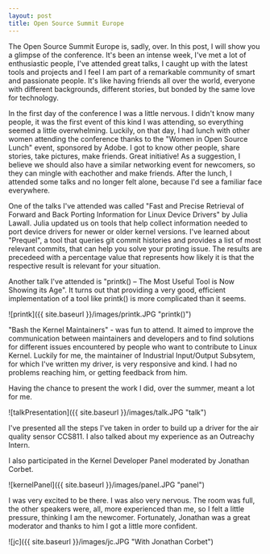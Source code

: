 ```yaml
---
layout: post
title: Open Source Summit Europe
---
```


The Open Source Summit Europe is, sadly, over. In this post, I will show you a glimpse of the conference. It's been an intense week, I've met a lot of enthusiastic people, I've attended great talks, I caught up with the latest tools and projects and I feel I am part of a remarkable community of smart and passionate people. It's like having friends all over the world, everyone with different backgrounds, different stories, but bonded by the same love for technology.

In the first day of the conference I was a little nervous. I didn't know many people, it was the first event of this kind I was attending, so everything seemed a little overwhelming. Luckily, on that day, I had lunch with other women attending the conference thanks to the "Women in Open Source Lunch" event, sponsored by Adobe. I got to know other people, share stories, take pictures, make friends. Great initiative! As a suggestion, I believe we should also have a similar networking event for newcomers, so they can mingle with eachother and make friends. After the lunch, I attended some talks and no longer felt alone, because I'd see a familiar face everywhere.

One of the talks I've attended was called "Fast and Precise Retrieval of Forward and Back Porting Information for Linux Device Drivers" by Julia Lawall. Julia updated us on tools that help collect information needed to port device drivers for newer or older kernel versions. I've learned about "Prequel", a tool that queries git commit histories and provides a list of most relevant commits, that can help you solve your proting issue. The results are precedeed with a percentage value that represents how likely it is that the respective result is relevant for your situation.

Another talk I've attended is "printk() – The Most Useful Tool is Now Showing its Age". It turns out that providing a very good, efficient implementation of a tool like printk() is more complicated than it seems.

![printk]({{ site.baseurl }}/images/printk.JPG "printk()")

"Bash the Kernel Maintainers" - was fun to attend. It aimed to improve the communication between maintainers and developers and to find solutions for different issues encountered by people who want to contribute to Linux Kernel. Luckily for me, the maintainer of Industrial Input/Output Subsytem, for which I've written my driver, is very responsive and kind. I had no problems reaching him, or getting feedback from him.

Having the chance to present the work I did, over the summer, meant a lot for me.

![talkPresentation]({{ site.baseurl }}/images/talk.JPG "talk")

I've presented all the steps I've taken in order to build up a driver for the air quality sensor CCS811. I also talked about my experience as an Outreachy Intern.

I also participated in the Kernel Developer Panel moderated by Jonathan Corbet.

![kernelPanel]({{ site.baseurl }}/images/panel.JPG "panel")

I was very excited to be there. I was also very nervous. The room was full, the other speakers were, all, more experienced than me, so I felt a little pressure, thinking I am the newcomer. Fortunately, Jonathan was a great moderator and thanks to him I got a little more confident.

![jc]({{ site.baseurl }}/images/jc.JPG "With Jonathan Corbet")



